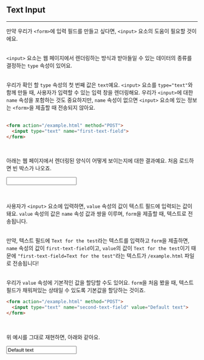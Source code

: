 ## Text Input
---
만약 우리가 `<form>`에 입력 필드를 만들고 싶다면, `<input>` 요소의 도움이 필요할 것이에요.
<br>
<br>

`<input>` 요소는 웹 페이지에서 렌더링하는 방식과 받아들일 수 있는 데이터의 종류를 결정하는 `type` 속성이 있어요.
<br>
<br>

우리가 확인 할 `type` 속성의 첫 번째 값은 `text`예요. `<input>` 요소를 `type="text"`와 함께 만들 때, 사용자가 입력할 수 있는 입력 창을 렌더링해요. 우리가 `<input>`에 대한 `name` 속성을 포함하는 것도 중요하지만, `name` 속성이 없으면 `<input>` 요소에 있는 정보는 `<form>`을 제출할 때 전송되지 않아요.
<br>
<br>

```html
<form action="/example.html" method="POST">
  <input type="text" name="first-text-field">
</form>
```
<br>

아래는 웹 페이지에서 렌더링된 양식이 어떻게 보이는지에 대한 결과예요. 처음 로드하면 빈 박스가 나오죠.
<form action="/example.html" method="POST">
  <input type="text" name="first-text-field">
</form>

<br>

사용자가 `<input>` 요소에 입력하면, `value` 속성의 값이 텍스트 필드에 입력되는 값이 돼요. `value` 속성의 값은 `name` 속성 값과 쌍을 이루며, `form`을 제출할 때, 텍스트로 전송됩니다.
<br>
<br>

만약, 텍스트 필드에 `Text for the test`라는 텍스트를 입력하고 `form`을 제출하면, `name` 속성의 값이 `first-text-field`이고, `value`의 값이 `Text for the test`이기 때문에 `"first-text-field=Text for the test"`라는 텍스트가 `/example.html` 파일로 전송됩니다!
<br>
<br>

우리가 `value` 속성에 기본적인 값을 할당할 수도 있어요. `form`을 처음 봤을 때, 텍스트 필드가 채워져있는 상태일 수 있도록 기본값을 할당하는 것이죠.
```html
<form action="/example.html" method="POST">
  <input type="text" name="second-text-field" value="Default text">
</form>
```
<br>

위 예시를 그대로 재현하면, 아래와 같아요.
<form action="/example.html" method="POST">
  <input type="text" name="second-text-field" value="Default text">
</form>